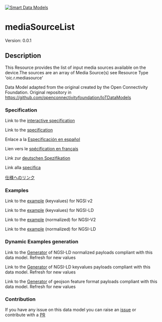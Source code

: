 [![Smart Data Models](https://smartdatamodels.org/wp-content/uploads/2022/01/SmartDataModels_logo.png "Logo")](https://smartdatamodels.org)
# mediaSourceList
Version: 0.0.1

## Description 

This Resource provides the list of input media sources available on the device.The sources are an array of Media Source(s) see Resource Type 'oic.r.mediasource'

Data Model adapted from the original created by the Open Connectivity Foundation. Original repository in https://github.com/openconnectivityfoundation/IoTDataModels
### Specification

Link to the [interactive specification](https://swagger.lab.fiware.org/?url=https://smart-data-models.github.io/dataModel.OCF/mediaSourceList/swagger.yaml)

Link to the [specification](https://github.com/smart-data-models/dataModel.OCF/blob/master/mediaSourceList/doc/spec.md)

Enlace a la [Especificación en español](https://github.com/smart-data-models/dataModel.OCF/blob/master/mediaSourceList/doc/spec_ES.md)

Lien vers le [spécification en français](https://github.com/smart-data-models/dataModel.OCF/blob/master/mediaSourceList/doc/spec_FR.md)

Link zur [deutschen Spezifikation](https://github.com/smart-data-models/dataModel.OCF/blob/master/mediaSourceList/doc/spec_DE.md)

Link alla [specifica](https://github.com/smart-data-models/dataModel.OCF/blob/master/mediaSourceList/doc/spec_IT.md)

[仕様へのリンク](https://github.com/smart-data-models/dataModel.OCF/blob/master/mediaSourceList/doc/spec_JA.md)
### Examples

Link to the [example](https://smart-data-models.github.io/dataModel.OCF/mediaSourceList/examples/example.json) (keyvalues) for NGSI v2

Link to the [example](https://smart-data-models.github.io/dataModel.OCF/mediaSourceList/examples/example.jsonld) (keyvalues) for NGSI-LD

Link to the [example](https://smart-data-models.github.io/dataModel.OCF/mediaSourceList/examples/example-normalized.json) (normalized) for NGSI-V2

Link to the [example](https://smart-data-models.github.io/dataModel.OCF/mediaSourceList/examples/example-normalized.jsonld) (normalized) for NGSI-LD
### Dynamic Examples generation

Link to the [Generator](https://smartdatamodels.org/extra/ngsi-ld_generator.php?schemaUrl=https://raw.githubusercontent.com/smart-data-models/dataModel.OCF/master/mediaSourceList/schema.json&email=info@smartdatamodels.org) of NGSI-LD normalized payloads compliant with this data model. Refresh for new values

Link to the [Generator](https://smartdatamodels.org/extra/ngsi-ld_generator_keyvalues.php?schemaUrl=https://raw.githubusercontent.com/smart-data-models/dataModel.OCF/master/mediaSourceList/schema.json&email=info@smartdatamodels.org) of NGSI-LD keyvalues payloads compliant with this data model. Refresh for new values

Link to the [Generator](https://smartdatamodels.org/extra/geojson_features_generator.php?schemaUrl=https://raw.githubusercontent.com/smart-data-models/dataModel.OCF/master/mediaSourceList/schema.json&email=info@smartdatamodels.org) of geojson feature format payloads compliant with this data model. Refresh for new values
### Contribution

 If you have any issue on this data model you can raise an [issue](https://github.com/smart-data-models/dataModel.OCF/issues)  or contribute with a [PR](https://github.com/smart-data-models/dataModel.OCF/pulls)